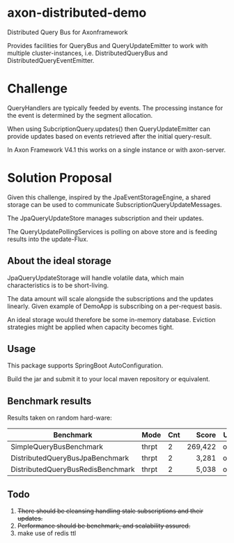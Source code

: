 # axon-distributed-demo
Distributed Query Bus for Axonframework

Provides facilities for QueryBus and QueryUpdateEmitter to work with multiple cluster-instances, 
i.e. DistributedQueryBus and DistributedQueryEventEmitter.

# Challenge

QueryHandlers are typically feeded by events.
The processing instance for the event is determined by the segment allocation.

When using SubcriptionQuery.updates() then QueryUpdateEmitter 
can provide updates based on events retrieved after the initial query-result.

In Axon Framework V4.1 this works on a single instance or with axon-server.

# Solution Proposal

Given this challenge, inspired by the JpaEventStorageEngine, 
a shared storage can be used to communicate SubscriptionQueryUpdateMessages.

The JpaQueryUpdateStore manages subscription and their updates.

The QueryUpdatePollingServices is polling on above store and is feeding results into the update-Flux.

## About the ideal storage
JpaQueryUpdateStorage will handle volatile data, which main characteristics is to be short-living.

The data amount will scale alongside the subscriptions and the updates linearly.
Given example of DemoApp is subscribing on a per-request basis.


An ideal storage would therefore be some in-memory database.
Eviction strategies might be applied when capacity becomes tight.

## Usage
This package supports SpringBoot AutoConfiguration.

Build the jar and submit it to your local maven repository or equivalent.

## Benchmark results
Results taken on random hard-ware:

| Benchmark                         | Mode   |  Cnt  |  Score   | Units |
| --------------------------------- | ------ | ----- | -------: | ----- |
| SimpleQueryBusBenchmark           | thrpt  |  2    |  269,422 | ops/s |
| DistributedQueryBusJpaBenchmark   | thrpt  |  2    |  3,281   | ops/s |
| DistributedQueryBusRedisBenchmark | thrpt  |  2    |  5,038   | ops/s |

## Todo
1. ~~There should be cleansing handling stale subscriptions and their updates.~~
2. ~~Performance should be benchmark, and scalability assured.~~
3. make use of redis ttl
